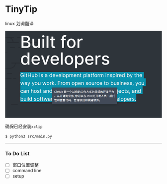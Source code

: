 # TinyTip

linux 划词翻译

![](screenshots/screenshot.png)

确保已经安装`xclip`

```shell
$ python3 src/main.py
```

---

### To Do List

- [ ] 窗口位置调整
- [ ] command line
- [ ] setup